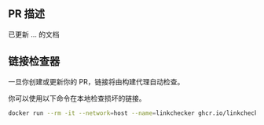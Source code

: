 ## PR 描述

已更新 ... 的文档

## 链接检查器

一旦你创建或更新你的 PR，链接将由构建代理自动检查。

你可以使用以下命令在本地检查损坏的链接。

```bash
docker run --rm -it --network=host --name=linkchecker ghcr.io/linkchecker/linkchecker --check-extern --no-warnings http://0.0.0.0:4000/
```